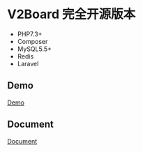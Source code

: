 # **V2Board 完全开源版本**

- PHP7.3+
- Composer
- MySQL5.5+
- Redis
- Laravel

## Demo
[Demo](https://www.xflash.cc)

## Document
[Document](https://docs.v2board.com) 




